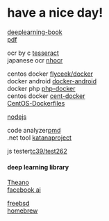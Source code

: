# have a nice day!

[deeplearning-book](https://github.com/exacity/deeplearningbook-chinese)  
[pdf](https://github.com/exacity/deeplearningbook-chinese/releases/download/v0.5-beta/dlbook_cn_v0.5-beta.pdf)  

ocr by c [tesseract](https://github.com/tesseract-ocr/tesseract)  
japanese ocr [nhocr](https://github.com/fireae/nhocr) 

centos docker [flyceek/docker](https://github.com/flyceek/docker)  
docker android [docker-android](https://github.com/nekocode/docker-android)  
docker php [php-docker](https://github.com/vkyii/docker)  
centos docker [cent-docker](https://github.com/internavenue/dockerfiles)  
[CentOS-Dockerfiles](https://github.com/CentOS/CentOS-Dockerfiles)

[nodejs](https://github.com/nodejs/node)  

code analyzer[pmd](https://github.com/pmd/pmd)  
.net tool [katanaproject](https://github.com/icyjiang/katanaproject)

js tester[tc39/test262](https://github.com/tc39/test262)  

#### deep learning library
[Theano](https://github.com/Theano/Theano)  
[facebook ai](https://github.com/facebookresearch/ParlAI)  

[freebsd](https://github.com/freebsd/freebsd)  
[homebrew](https://github.com/Homebrew/brew)



